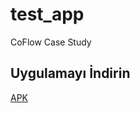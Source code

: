 # test_app

CoFlow Case Study

## Uygulamayı İndirin

[APK](https://drive.google.com/file/d/1jYqRAK20S5TpayOKKvMPTtyasP-U87Ft/view?usp=sharing)







